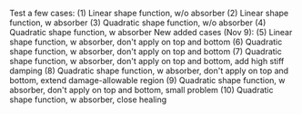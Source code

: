 Test a few cases:
(1) Linear shape function, w/o absorber
(2) Linear shape function, w absorber
(3) Quadratic shape function, w/o absorber
(4) Quadratic shape function, w absorber
New added cases (Nov 9):
(5) Linear shape function, w absorber, don't apply on top and bottom
(6) Quadratic shape function, w absorber, don't apply on top and bottom
(7) Quadratic shape function, w absorber, don't apply on top and bottom, add high stiff damping
(8) Quadratic shape function, w absorber, don't apply on top and bottom, extend damage-allowable region
(9) Quadratic shape function, w absorber, don't apply on top and bottom, small problem
(10) Quadratic shape function, w absorber, close healing